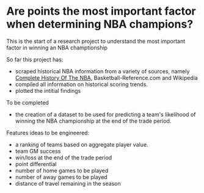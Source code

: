 # Are points the most important factor when determining NBA champions?

This is the start of a research project to understand the most important factor in winning an NBA champtionship

So far this project has:
- scraped historical NBA information from a variety of sources, namely [Complete History Of The NBA](http://fivethirtyeight.com/interactives/the-complete-history-of-every-nba-team-by-elo), Basketball-Reference.com and Wikipedia
- compiled all information on historical scoring trends. 
- plotted the intitial findings

To be completed
- the creation of a dataset to be used for predicting a team's likelihood of winning the NBA championship at the end of the trade period.

Features ideas to be engineered:
- a ranking of teams based on aggregate player value.
- team GM success
- win/loss at the end of the trade period
- point differential
- number of home games to be played 
- number of away games to be played 
- distance of travel remaining in the season

